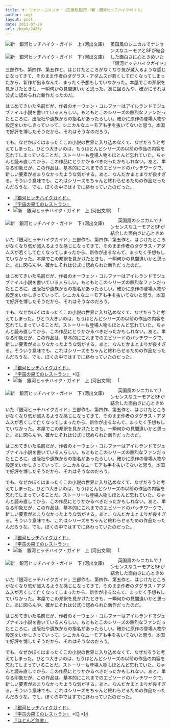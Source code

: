 ```yaml
---
title: オーウェン・コルファー（安原和見訳）『新・銀河ヒッチハイクガイド』
author: sugi
layout: post
date: 2011-07-29
url: /book/2425/
---
```

<a href="http://www.amazon.co.jp/exec/obidos/ASIN/4309463568/chezsugi-22/ref=nosim/" name="amazletlink" target="_blank"><img src="http://i1.wp.com/ecx.images-amazon.com/images/I/51Wn0R4kulL._SL160_.jpg?w=660" alt="新　銀河ヒッチハイク・ガイド　上 (河出文庫)" class="alignleft" style="float: left; margin: 0 20px 20px 0;" data-recalc-dims="1" /></a>

<a href="http://www.amazon.co.jp/exec/obidos/ASIN/4309463576/chezsugi-22/ref=nosim/" name="amazletlink" target="_blank"><img src="http://i0.wp.com/ecx.images-amazon.com/images/I/51-cC8QkkML._SL160_.jpg?w=660" alt="新　銀河ヒッチハイク・ガイド　下 (河出文庫)" class="alignleft" style="float: left; margin: 0 20px 20px 0;" data-recalc-dims="1" /></a>

英国風のシニカルでナンセンスなユーモアとSFが結合した面白さに心ときめいた『銀河ヒッチハイクガイド』三部作も、第四作、第五作と、はじけたところがなくなり気が滅入るような感じになってきて、そのまま作者のダグラス・アダムスが若くして亡くなってしまったから、新作が出るなんて、まったく予想もしていなかった。本屋でこの邦訳を見かけたときも、一瞬何かの見間違いかと思った。あに図らんや、確かにそれは公式に認められた新作だったのだ。

はじめてきいた名前だが、作者のオーウェン・コルファーはアイルランドでジュブナイル小説を書いている人らしい。もともとこのシリーズの熱烈なファンだったところに、出版社や遺族からの指名があったらしい。確かに原作の登場人物や設定をいかしきっていって、シニカルなユーモアも手を抜いてないと思う。本国で好評を博したそうだから、それはそうなのだろう。

でも、なぜかぼくはまったくこの小説の世界に入り込めなくて、なぜだろうと考えてしまった。ひとつ大きいのは、もうほとんどシリーズの以前の作品の内容を忘れてしまっていることだ。ストーリーも登場人物もほとんど忘れていた。ちゃんと読み直してから、この作品にとりかかるべきだったかもしれない。あと、単なる印象だが、この作品は、基本的にこれまでのエピソードのパッチワークで、新しい要素があまりなかったような気がする。あと、なんだかまとまりが良すぎる。そういう意味でも、これはシリーズをちゃんと終わらせるための作品だったんだろうな。でも、ぼくの中ではすでに終わっていたのだった。

  * [『銀河ヒッチハイクガイド』][1]
  * [『宇宙の果てのレストラン』][2]
  * [<a href="http://www.amazon.co.jp/exec/obidos/ASIN/4309463568/chezsugi-22/ref=nosim/" name="amazletlink" target="_blank"><img src="http://i1.wp.com/ecx.images-amazon.com/images/I/51Wn0R4kulL._SL160_.jpg?w=660" alt="新　銀河ヒッチハイク・ガイド　上 (河出文庫)" class="alignleft" style="float: left; margin: 0 20px 20px 0;" data-recalc-dims="1" /></a>

<a href="http://www.amazon.co.jp/exec/obidos/ASIN/4309463576/chezsugi-22/ref=nosim/" name="amazletlink" target="_blank"><img src="http://i0.wp.com/ecx.images-amazon.com/images/I/51-cC8QkkML._SL160_.jpg?w=660" alt="新　銀河ヒッチハイク・ガイド　下 (河出文庫)" class="alignleft" style="float: left; margin: 0 20px 20px 0;" data-recalc-dims="1" /></a>

英国風のシニカルでナンセンスなユーモアとSFが結合した面白さに心ときめいた『銀河ヒッチハイクガイド』三部作も、第四作、第五作と、はじけたところがなくなり気が滅入るような感じになってきて、そのまま作者のダグラス・アダムスが若くして亡くなってしまったから、新作が出るなんて、まったく予想もしていなかった。本屋でこの邦訳を見かけたときも、一瞬何かの見間違いかと思った。あに図らんや、確かにそれは公式に認められた新作だったのだ。

はじめてきいた名前だが、作者のオーウェン・コルファーはアイルランドでジュブナイル小説を書いている人らしい。もともとこのシリーズの熱烈なファンだったところに、出版社や遺族からの指名があったらしい。確かに原作の登場人物や設定をいかしきっていって、シニカルなユーモアも手を抜いてないと思う。本国で好評を博したそうだから、それはそうなのだろう。

でも、なぜかぼくはまったくこの小説の世界に入り込めなくて、なぜだろうと考えてしまった。ひとつ大きいのは、もうほとんどシリーズの以前の作品の内容を忘れてしまっていることだ。ストーリーも登場人物もほとんど忘れていた。ちゃんと読み直してから、この作品にとりかかるべきだったかもしれない。あと、単なる印象だが、この作品は、基本的にこれまでのエピソードのパッチワークで、新しい要素があまりなかったような気がする。あと、なんだかまとまりが良すぎる。そういう意味でも、これはシリーズをちゃんと終わらせるための作品だったんだろうな。でも、ぼくの中ではすでに終わっていたのだった。

  * [『銀河ヒッチハイクガイド』][1]
  * [『宇宙の果てのレストラン』][2]
  *][3] 
  * [<a href="http://www.amazon.co.jp/exec/obidos/ASIN/4309463568/chezsugi-22/ref=nosim/" name="amazletlink" target="_blank"><img src="http://i1.wp.com/ecx.images-amazon.com/images/I/51Wn0R4kulL._SL160_.jpg?w=660" alt="新　銀河ヒッチハイク・ガイド　上 (河出文庫)" class="alignleft" style="float: left; margin: 0 20px 20px 0;" data-recalc-dims="1" /></a>

<a href="http://www.amazon.co.jp/exec/obidos/ASIN/4309463576/chezsugi-22/ref=nosim/" name="amazletlink" target="_blank"><img src="http://i0.wp.com/ecx.images-amazon.com/images/I/51-cC8QkkML._SL160_.jpg?w=660" alt="新　銀河ヒッチハイク・ガイド　下 (河出文庫)" class="alignleft" style="float: left; margin: 0 20px 20px 0;" data-recalc-dims="1" /></a>

英国風のシニカルでナンセンスなユーモアとSFが結合した面白さに心ときめいた『銀河ヒッチハイクガイド』三部作も、第四作、第五作と、はじけたところがなくなり気が滅入るような感じになってきて、そのまま作者のダグラス・アダムスが若くして亡くなってしまったから、新作が出るなんて、まったく予想もしていなかった。本屋でこの邦訳を見かけたときも、一瞬何かの見間違いかと思った。あに図らんや、確かにそれは公式に認められた新作だったのだ。

はじめてきいた名前だが、作者のオーウェン・コルファーはアイルランドでジュブナイル小説を書いている人らしい。もともとこのシリーズの熱烈なファンだったところに、出版社や遺族からの指名があったらしい。確かに原作の登場人物や設定をいかしきっていって、シニカルなユーモアも手を抜いてないと思う。本国で好評を博したそうだから、それはそうなのだろう。

でも、なぜかぼくはまったくこの小説の世界に入り込めなくて、なぜだろうと考えてしまった。ひとつ大きいのは、もうほとんどシリーズの以前の作品の内容を忘れてしまっていることだ。ストーリーも登場人物もほとんど忘れていた。ちゃんと読み直してから、この作品にとりかかるべきだったかもしれない。あと、単なる印象だが、この作品は、基本的にこれまでのエピソードのパッチワークで、新しい要素があまりなかったような気がする。あと、なんだかまとまりが良すぎる。そういう意味でも、これはシリーズをちゃんと終わらせるための作品だったんだろうな。でも、ぼくの中ではすでに終わっていたのだった。

  * [『銀河ヒッチハイクガイド』][1]
  * [『宇宙の果てのレストラン』][2]
  * [<a href="http://www.amazon.co.jp/exec/obidos/ASIN/4309463568/chezsugi-22/ref=nosim/" name="amazletlink" target="_blank"><img src="http://i1.wp.com/ecx.images-amazon.com/images/I/51Wn0R4kulL._SL160_.jpg?w=660" alt="新　銀河ヒッチハイク・ガイド　上 (河出文庫)" class="alignleft" style="float: left; margin: 0 20px 20px 0;" data-recalc-dims="1" /></a>

<a href="http://www.amazon.co.jp/exec/obidos/ASIN/4309463576/chezsugi-22/ref=nosim/" name="amazletlink" target="_blank"><img src="http://i0.wp.com/ecx.images-amazon.com/images/I/51-cC8QkkML._SL160_.jpg?w=660" alt="新　銀河ヒッチハイク・ガイド　下 (河出文庫)" class="alignleft" style="float: left; margin: 0 20px 20px 0;" data-recalc-dims="1" /></a>

英国風のシニカルでナンセンスなユーモアとSFが結合した面白さに心ときめいた『銀河ヒッチハイクガイド』三部作も、第四作、第五作と、はじけたところがなくなり気が滅入るような感じになってきて、そのまま作者のダグラス・アダムスが若くして亡くなってしまったから、新作が出るなんて、まったく予想もしていなかった。本屋でこの邦訳を見かけたときも、一瞬何かの見間違いかと思った。あに図らんや、確かにそれは公式に認められた新作だったのだ。

はじめてきいた名前だが、作者のオーウェン・コルファーはアイルランドでジュブナイル小説を書いている人らしい。もともとこのシリーズの熱烈なファンだったところに、出版社や遺族からの指名があったらしい。確かに原作の登場人物や設定をいかしきっていって、シニカルなユーモアも手を抜いてないと思う。本国で好評を博したそうだから、それはそうなのだろう。

でも、なぜかぼくはまったくこの小説の世界に入り込めなくて、なぜだろうと考えてしまった。ひとつ大きいのは、もうほとんどシリーズの以前の作品の内容を忘れてしまっていることだ。ストーリーも登場人物もほとんど忘れていた。ちゃんと読み直してから、この作品にとりかかるべきだったかもしれない。あと、単なる印象だが、この作品は、基本的にこれまでのエピソードのパッチワークで、新しい要素があまりなかったような気がする。あと、なんだかまとまりが良すぎる。そういう意味でも、これはシリーズをちゃんと終わらせるための作品だったんだろうな。でも、ぼくの中ではすでに終わっていたのだった。

  * [『銀河ヒッチハイクガイド』][1]
  * [『宇宙の果てのレストラン』][2]
  *][3] 
  *][4] 
  * [『ほとんど無害』][5]


 [1]: http://asharpminor.com/book/20050922.html
 [2]: http://asharpminor.com/book/20050924.html
 [3]: http://asharpminor.com/book/20060506.html
 [4]: http://asharpminor.com/book/20060813.html
 [5]: http://asharpminor.com/book/20060919.html